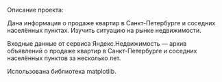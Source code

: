 Описание проекта:

Дана информация о продаже квартир в Санкт-Петербурге и соседних населённых пунктах. Изучить ситуацию на рынке недвижимости.

Входные данные от сервиса Яндекс.Недвижимость — архив объявлений о продаже квартир в Санкт-Петербурге и соседних населённых пунктов за несколько лет.

Использована библиотека matplotlib.
